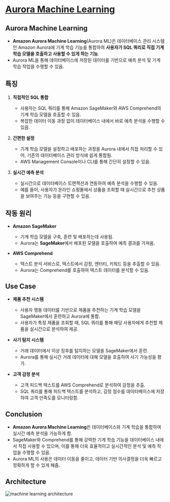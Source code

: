 # [Aurora Machine Learning](https://aws.amazon.com/ko/rds/aurora/machine-learning/)

## Aurora Machine Learning

* **Amazon Aurora Machine Learning**(Aurora ML)은 데이터베이스 관리 시스템인 Amazon Aurora에 기계 학습 기능을 통합하여 **사용자가 SQL 쿼리로 직접 기계 학습 모델을 호출하고 사용할 수 있게 하는 기능**.  
* Aurora ML을 통해 데이터베이스에 저장된 데이터를 기반으로 예측 분석 및 기계 학습 작업을 수행할 수 있음.

## 특징

1. **직접적인 SQL 통합**

    * 사용자는 SQL 쿼리를 통해 Amazon SageMaker와 AWS Comprehend의 기계 학습 모델을 호출할 수 있음.
    * 복잡한 데이터 이동 과정 없이 데이터베이스 내에서 바로 예측 분석을 수행할 수 있음.

2. **간편한 설정**

    * 기계 학습 모델을 설정하고 배포하는 과정을 Aurora 내에서 직접 처리할 수 있어, 기존의 데이터베이스 관리 방식에 쉽게 통합됨.
    * AWS Management Console이나 CLI를 통해 간단히 설정할 수 있음.

3. **실시간 예측 분석**

    * 실시간으로 데이터베이스 트랜잭션과 연동하여 예측 분석을 수행할 수 있음.
    * 예를 들어, 사용자가 온라인 쇼핑몰에서 상품을 조회할 때 실시간으로 추천 상품을 보여주는 기능 등을 구현할 수 있음.

## 작동 원리

* **Amazon SageMaker**  
    * 기계 학습 모델을 구축, 훈련 및 배포하는데 사용됨.
    * Aurora는 **SageMaker**에서 배포된 모델을 호출하여 예측 결과를 가져옴.

* **AWS Comprehend**  
    * 텍스트 분석 서비스로, 텍스트에서 감정, 엔터티, 키워드 등을 추출할 수 있음.
    * Aurora는 Comprehend를 호출하여 텍스트 데이터를 분석할 수 있음.

## Use Case

* **제품 추천 시스템**  
    * 사용자 행동 데이터를 기반으로 제품을 추천하는 기계 학습 모델을 SageMaker에서 훈련하고 Aurora에 통합.
    * 사용자가 특정 제품을 조회할 때, SQL 쿼리를 통해 해당 사용자에게 추천할 제품을 실시간으로 분석하여 제공.

* **사기 탐지 시스템**  
    * 거래 데이터에서 이상 징후를 탐지하는 모델을 SageMaker에서 훈련.
    * Aurora를 통해 실시간 거래 데이터에 대해 모델을 호출하여 사기 가능성을 평가.

* **고객 감정 분석**  
    * 고객 피드백 텍스트를 AWS Comprehend로 분석하여 감정을 추출.
    * SQL 쿼리를 통해 피드백 텍스트를 분석하고, 감정 점수를 데이터베이스에 저장하여 고객 만족도를 모니터링함.

## Conclusion

* **Amazon Aurora Machine Learning**은 데이터베이스와 기계 학습을 통합하여 실시간 예측 분석을 가능하게 함.  
* SageMaker와 Comprehend를 통해 강력한 기계 학습 기능을 데이터베이스 내에서 직접 사용할 수 있으며, 이를 통해 더욱 효율적이고 실시간적인 분석 및 예측 작업을 수행할 수 있음.  
* Aurora ML의 사용은 데이터 이동을 줄이고, 데이터 기반 의사결정을 더욱 빠르고 정확하게 할 수 있게 해줌.

## Architecture

![machine learning architecture](https://github.com/LeeWooJung/AWS-SAA-C03/assets/31682438/313c9f9d-547d-478d-8c54-ecdca35180c3)

